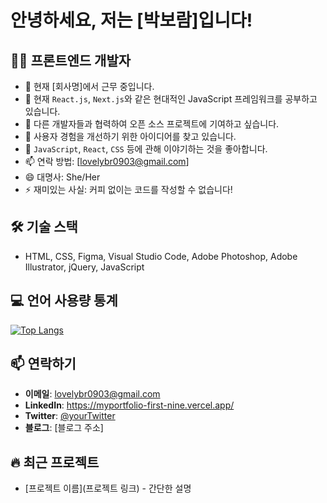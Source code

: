 # 안녕하세요, 저는 [박보람]입니다!

## 👨‍💻 프론트엔드 개발자

- 🔭 현재 [회사명]에서 근무 중입니다.
- 🌱 현재 `React.js`, `Next.js`와 같은 현대적인 JavaScript 프레임워크를 공부하고 있습니다.
- 👯 다른 개발자들과 협력하여 오픈 소스 프로젝트에 기여하고 싶습니다.
- 🤔 사용자 경험을 개선하기 위한 아이디어를 찾고 있습니다.
- 💬 `JavaScript`, `React`, `CSS` 등에 관해 이야기하는 것을 좋아합니다.
- 📫 연락 방법: [lovelybr0903@gmail.com]
- 😄 대명사: She/Her
- ⚡ 재미있는 사실: 커피 없이는 코드를 작성할 수 없습니다!

## 🛠 기술 스택
<!-- - **언어**: HTML, CSS, Adobe Photoshop, Adobe Illustrator, jQuery, JavaScript, 
- **프레임워크 및 라이브러리**: React.js, Next.js, Redux, Recoil, Axios
- **스타일링**: CSS, SCSS, Emotion
- **툴**: Git, GitHub, Figma, Visual Studio Code
- **기타**: Responsive Design, RESTful API, GraphQL -->
- HTML, CSS, Figma, Visual Studio Code, Adobe Photoshop, Adobe Illustrator, jQuery, JavaScript

## 💻 언어 사용량 통계

[![Top Langs](https://github-readme-stats.vercel.app/api/top-langs/?username=lovelybr0903&layout=compact)](https://github.com/anuraghazra/github-readme-stats)

<!-- ## 📈 GitHub 통계

[![GitHub stats](https://github-readme-stats.vercel.app/api?username=lovelybr0903&show_icons=true&theme=radical)](https://github.com/anuraghazra/github-readme-stats)
--> 
## 📫 연락하기
- **이메일**: lovelybr0903@gmail.com
- **LinkedIn**: https://myportfolio-first-nine.vercel.app/
- **Twitter**: [@yourTwitter](https://twitter.com/yourTwitter)
- **블로그**: [블로그 주소]

<!-- 이 섹션은 자신의 프로필을 더욱 개성 있게 만들기 위해 추가할 수 있습니다 -->
## 🔥 최근 프로젝트
- [프로젝트 이름](프로젝트 링크) - 간단한 설명
